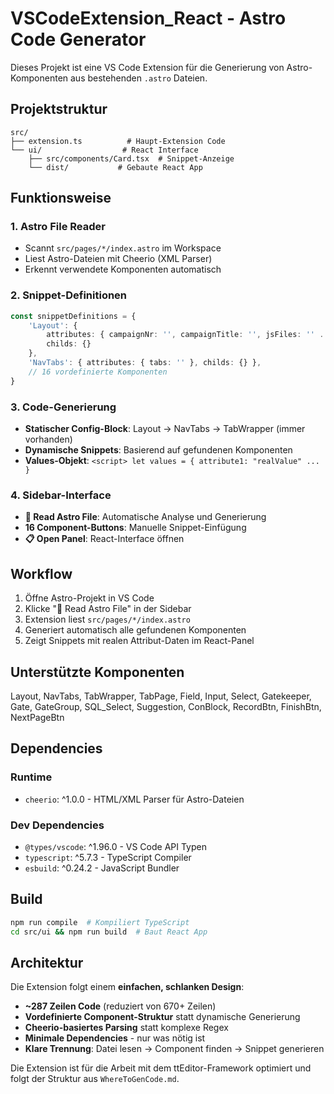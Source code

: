 # VSCodeExtension_React - Astro Code Generator

Dieses Projekt ist eine VS Code Extension für die Generierung von Astro-Komponenten aus bestehenden `.astro` Dateien.

## Projektstruktur

```
src/
├── extension.ts          # Haupt-Extension Code
└── ui/                  # React Interface
    ├── src/components/Card.tsx  # Snippet-Anzeige
    └── dist/           # Gebaute React App
```

## Funktionsweise

### 1. Astro File Reader
- Scannt `src/pages/*/index.astro` im Workspace
- Liest Astro-Dateien mit Cheerio (XML Parser)
- Erkennt verwendete Komponenten automatisch

### 2. Snippet-Definitionen
```typescript
const snippetDefinitions = {
    'Layout': {
        attributes: { campaignNr: '', campaignTitle: '', jsFiles: '' ... },
        childs: {}
    },
    'NavTabs': { attributes: { tabs: '' }, childs: {} },
    // 16 vordefinierte Komponenten
}
```

### 3. Code-Generierung
- **Statischer Config-Block**: Layout → NavTabs → TabWrapper (immer vorhanden)
- **Dynamische Snippets**: Basierend auf gefundenen Komponenten
- **Values-Objekt**: `<script> let values = { attribute1: "realValue" ... }`

### 4. Sidebar-Interface
- **📖 Read Astro File**: Automatische Analyse und Generierung
- **16 Component-Buttons**: Manuelle Snippet-Einfügung
- **📋 Open Panel**: React-Interface öffnen

## Workflow

1. Öffne Astro-Projekt in VS Code
2. Klicke "📖 Read Astro File" in der Sidebar
3. Extension liest `src/pages/*/index.astro`
4. Generiert automatisch alle gefundenen Komponenten
5. Zeigt Snippets mit realen Attribut-Daten im React-Panel

## Unterstützte Komponenten

Layout, NavTabs, TabWrapper, TabPage, Field, Input, Select, Gatekeeper, Gate, GateGroup, SQL_Select, Suggestion, ConBlock, RecordBtn, FinishBtn, NextPageBtn

## Dependencies

### Runtime
- `cheerio`: ^1.0.0 - HTML/XML Parser für Astro-Dateien

### Dev Dependencies
- `@types/vscode`: ^1.96.0 - VS Code API Typen
- `typescript`: ^5.7.3 - TypeScript Compiler
- `esbuild`: ^0.24.2 - JavaScript Bundler

## Build

```bash
npm run compile  # Kompiliert TypeScript
cd src/ui && npm run build  # Baut React App
```

## Architektur

Die Extension folgt einem **einfachen, schlanken Design**:

- **~287 Zeilen Code** (reduziert von 670+ Zeilen)
- **Vordefinierte Component-Struktur** statt dynamische Generierung
- **Cheerio-basiertes Parsing** statt komplexe Regex
- **Minimale Dependencies** - nur was nötig ist
- **Klare Trennung**: Datei lesen → Component finden → Snippet generieren

Die Extension ist für die Arbeit mit dem ttEditor-Framework optimiert und folgt der Struktur aus `WhereToGenCode.md`.